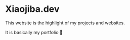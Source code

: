 # Xiaojiba.dev

This website is the highlight of my projects and websites.

It is basically my portfolio :rocket:
